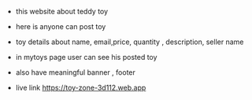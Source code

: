 - this website about teddy toy
- here is anyone can post toy
- toy details about name, email,price, quantity , description, seller name
- in mytoys page user can see his posted toy
- also have meaningful banner , footer

- live link
  https://toy-zone-3d112.web.app

